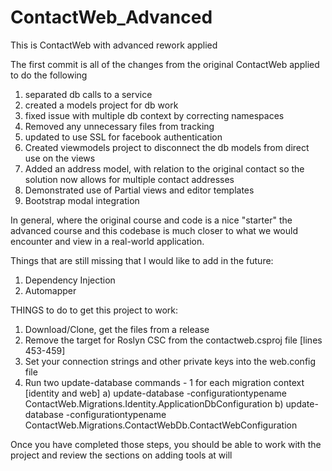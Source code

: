 # ContactWeb_Advanced
This is ContactWeb with advanced rework applied

The first commit is all of the changes from the original ContactWeb applied to do the following
1) separated db calls to a service
2) created a models project for db work
3) fixed issue with multiple db context by correcting namespaces
4) Removed any unnecessary files from tracking
5) updated to use SSL for facebook authentication
6) Created viewmodels project to disconnect the db models from direct use on the views
7) Added an address model, with relation to the original contact so the solution now allows for multiple contact addresses
8) Demonstrated use of Partial views and editor templates
9) Bootstrap modal integration

In general, where the original course and code is a nice "starter" the advanced course and this codebase is much closer to what
we would encounter and view in a real-world application.


Things that are still missing that I would like to add in the future:
1) Dependency Injection
2) Automapper


THINGS to do to get this project to work:
1) Download/Clone, get the files from a release
2) Remove the target for Roslyn CSC from the contactweb.csproj file [lines 453-459] 
3) Set your connection strings and other private keys into the web.config file
4) Run two update-database commands - 1 for each migration context [identity and web]
	a) update-database -configurationtypename ContactWeb.Migrations.Identity.ApplicationDbConfiguration
	b) update-database -configurationtypename ContactWeb.Migrations.ContactWebDb.ContactWebConfiguration
	
	
Once you have completed those steps, you should be able to work with the project and review the sections on adding tools at will
